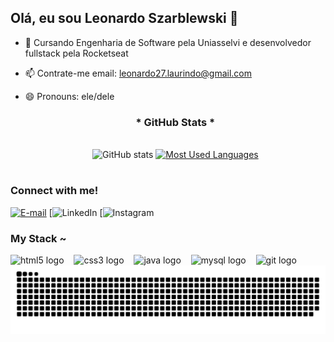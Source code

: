 ## Olá, eu sou Leonardo Szarblewski 👋

- 🌱 Cursando Engenharia de Software pela Uniasselvi e desenvolvedor fullstack pela Rocketseat
- 📫 Contrate-me email: leonardo27.laurindo@gmail.com
- 😄 Pronouns: ele/dele

  <div style="text-align: center;" align="center">
  <h3>* GitHub Stats *</h3>
  <br>
  <img src="https://github-readme-stats-git-masterrstaa-rickstaa.vercel.app/api?username=Szarblewski14&hide_title=true&show_icons=true&include_all_commits=false&count_private=true&line_height=25&hide=issues&bg_color=000&title_color=FF00F6&text_color=FFF&border_radius=3&border_color=36123c&icon_color=FF00F6&theme=radical" alt="GitHub stats">

  <a href="https://github.com/klauswolffk/github-readme-stats">
    <img src="https://github-readme-stats-git-masterrstaa-rickstaa.vercel.app/api/top-langs/?username=Szarblewski14&line_height=10&card_width=290&layout=compact&hide_title=false&count_private=true&langs_count=8&show_icons=true&title_color=FF00F6&bg_color=000&text_color=8B8B8B&border_radius=3&border_color=561760&count_private=true"&theme=radical&
      alt="Most Used Languages">
  </a>
</div>

  #


<img align="right" alt="" height="200px" src="./src/test.gif">

<h3 align="left">Connect with me!</h3>

[![E-mail](https://img.shields.io/badge/-Email-000?style=for-the-badge&logo=microsoft-outlook&logoColor=FF00F6&color:FFF)](mailto:leonardo27.laurindo@gmail.com)
[![LinkedIn](https://www.linkedin.com/in/leonardo-szarblewski-b4448b324/)
[![Instagram](https://www.instagram.com/leonardoszarblewski/)
<h3 align="left">My Stack ~</h3>

<div align="left">
  <img src="https://cdn.jsdelivr.net/gh/devicons/devicon/icons/html5/html5-original.svg" height="30" alt="html5 logo"  />
  <img width="8" />
  <img src="https://cdn.jsdelivr.net/gh/devicons/devicon/icons/css3/css3-original.svg" height="30" alt="css3 logo"  />
  <img width="8" />
  <img src="https://cdn.jsdelivr.net/gh/devicons/devicon/icons/java/java-original.svg" height="30" alt="java logo"  />
  <img width="8" />
  <img src="https://cdn.jsdelivr.net/gh/devicons/devicon/icons/mysql/mysql-original.svg" height="30" alt="mysql logo"  />
  <img width="8" />
  <img src="https://cdn.jsdelivr.net/gh/devicons/devicon@latest/icons/git/git-original.svg" height="30" alt="git logo"  />
</div>


<picture align="center">
  <source media="(prefers-color-scheme: dark)" srcset="https://raw.githubusercontent.com/klauswolffk/klauswolffk/output/github-contribution-grid-snake-dark.svg">
  <source media="(prefers-color-scheme: light)" srcset="https://raw.githubusercontent.com/klauswolffk/klauswolffk/output/github-contribution-grid-snake-dark.svg">
  <img align="center" alt="github contribution grid snake animation" src="https://raw.githubusercontent.com/klauswolffk/klauswolffk/output/github-contribution-grid-snake.svg">
</picture>

